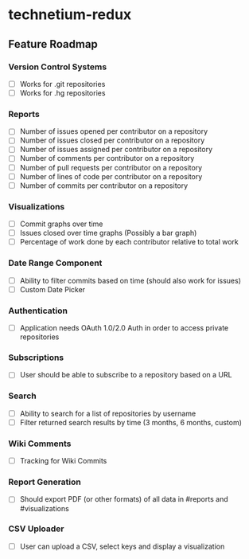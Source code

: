 # technetium-redux

## Feature Roadmap

### Version Control Systems

- [ ] Works for .git repositories
- [ ] Works for .hg repositories

### Reports

- [ ] Number of issues opened per contributor on a repository
- [ ] Number of issues closed per contributor on a repository
- [ ] Number of issues assigned per contributor on a repository
- [ ] Number of comments per contributor on a repository
- [ ] Number of pull requests per contributor on a repository
- [ ] Number of lines of code per contributor on a repository
- [ ] Number of commits per contributor on a repository

### Visualizations

- [ ] Commit graphs over time
- [ ] Issues closed over time graphs (Possibly a bar graph)
- [ ] Percentage of work done by each contributor relative to total work
 
### Date Range Component 

- [ ] Ability to filter commits based on time (should also work for issues)
- [ ] Custom Date Picker

### Authentication

- [ ] Application needs OAuth 1.0/2.0 Auth in order to access private repositories

### Subscriptions

- [ ] User should be able to subscribe to a repository based on a URL

### Search

- [ ] Ability to search for a list of repositories by username
- [ ] Filter returned search results by time (3 months, 6 months, custom)

### Wiki Comments

- [ ] Tracking for Wiki Commits

### Report Generation

- [ ] Should export PDF (or other formats) of all data in #reports and #visualizations

### CSV Uploader

- [ ] User can upload a CSV, select keys and display a visualization